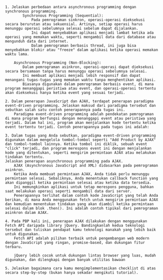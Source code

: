     1. Jelaskan perbedaan antara asynchronous programming dengan synchronous programming.
            Synchronous Programming (Sequential):
                Pada pemrograman sinkron, operasi-operasi dieksekusi secara berurutan atau sekuensial. Artinya, setiap operasi harus menunggu operasi sebelumnya selesai sebelum dapat dijalankan.
                Ini dapat menyebabkan aplikasi menjadi lambat ketika ada operasi yang memakan waktu, seperti mengambil data dari database atau mengunduh data dari internet.
                Dalam pemrograman berbasis thread, ini juga bisa menyebabkan blokir atau "freeze" dalam aplikasi ketika operasi memakan waktu lama.

        Asynchronous Programming (Non-Blocking):
            Dalam pemrograman asinkron, operasi-operasi dapat dieksekusi secara bersamaan tanpa harus menunggu operasi sebelumnya selesai.
            Ini membuat aplikasi menjadi lebih responsif dan dapat menangani tugas-tugas yang memakan waktu tanpa menghentikan aplikasi.
            Biasanya digunakan dalam pemrograman berbasis event, di mana program menanggapi peristiwa atau event, dan operasi-operasi tertentu akan dieksekusi hanya ketika event yang sesuai terjadi.
    
    2. Dalam penerapan JavaScript dan AJAX, terdapat penerapan paradigma event-driven programming. Jelaskan maksud dari paradigma tersebut dan sebutkan salah satu contoh penerapannya pada tugas ini.
        Paradigma event-driven programming adalah pendekatan pemrograman di mana program berfungsi dengan menanggapi event atau peristiwa yang terjadi. Dalam hal ini, program akan menjalankan kode tertentu ketika event tertentu terjadi. Contoh penerapannya pada tugas ini adalah:

    3. Dalam tugas yang Anda sebutkan, paradigma event-driven programming digunakan dalam mengelola tombol-tombol seperti "Add Product by AJAX" dan tombol-tombol lainnya. Ketika tombol ini diklik, sebuah event "click" terjadi, dan program merespons event ini dengan menjalankan kode yang ditentukan, seperti mengirim permintaan AJAX atau melakukan tindakan tertentu.
    Jelaskan penerapan asynchronous programming pada AJAX.
        AJAX (Asynchronous JavaScript and XML) didasarkan pada pemrograman asinkron.
        Ketika Anda membuat permintaan AJAX, Anda tidak perlu menunggu permintaan selesai. Sebaliknya, Anda menentukan callback function yang akan dipanggil ketika permintaan selesai atau ketika data tersedia.
        Ini memungkinkan aplikasi untuk tetap merespons pengguna, bahkan saat melakukan operasi seperti mengambil data dari server.
        Penerapannya terlihat dalam contoh kode JavaScript yang telah Anda berikan, di mana Anda menggunakan fetch untuk mengirim permintaan AJAX dan kemudian menentukan tindakan yang akan diambil ketika permintaan selesai dalam blok .then(). Ini adalah contoh tipikal dari pemrograman asinkron dalam AJAX.
    
    4. Pada PBP kali ini, penerapan AJAX dilakukan dengan menggunakan Fetch API daripada library jQuery. Bandingkanlah kedua teknologi tersebut dan tuliskan pendapat kamu teknologi manakah yang lebih baik untuk digunakan.
        Fetch API adalah pilihan terbaik untuk pengembangan web modern dengan JavaScript yang ringan, promise-based, dan dukungan fitur terbaru.

        jQuery lebih cocok untuk dukungan lintas browser yang luas, mudah digunakan, dan dilengkapi dengan banyak utilitas bawaan

    5. Jelaskan bagaimana cara kamu mengimplementasikan checklist di atas secara step-by-step (bukan hanya sekadar mengikuti tutorial).